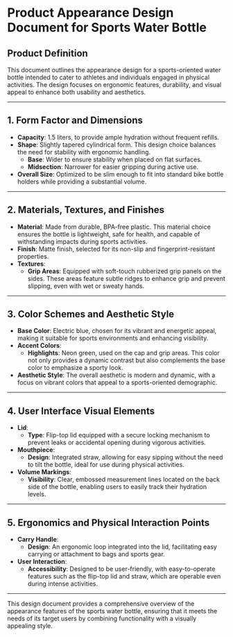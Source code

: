 # Product Appearance Design Document for Sports Water Bottle

## Product Definition
This document outlines the appearance design for a sports-oriented water bottle intended to cater to athletes and individuals engaged in physical activities. The design focuses on ergonomic features, durability, and visual appeal to enhance both usability and aesthetics.

---

## 1. Form Factor and Dimensions

- **Capacity**: 1.5 liters, to provide ample hydration without frequent refills.
- **Shape**: Slightly tapered cylindrical form. This design choice balances the need for stability with ergonomic handling.
  - **Base**: Wider to ensure stability when placed on flat surfaces.
  - **Midsection**: Narrower for easier gripping during active use.
- **Overall Size**: Optimized to be slim enough to fit into standard bike bottle holders while providing a substantial volume.

---

## 2. Materials, Textures, and Finishes

- **Material**: Made from durable, BPA-free plastic. This material choice ensures the bottle is lightweight, safe for health, and capable of withstanding impacts during sports activities.
- **Finish**: Matte finish, selected for its non-slip and fingerprint-resistant properties.
- **Textures**:
  - **Grip Areas**: Equipped with soft-touch rubberized grip panels on the sides. These areas feature subtle ridges to enhance grip and prevent slipping, even with wet or sweaty hands.

---

## 3. Color Schemes and Aesthetic Style

- **Base Color**: Electric blue, chosen for its vibrant and energetic appeal, making it suitable for sports environments and enhancing visibility.
- **Accent Colors**:
  - **Highlights**: Neon green, used on the cap and grip areas. This color not only provides a dynamic contrast but also complements the base color to emphasize a sporty look.
- **Aesthetic Style**: The overall aesthetic is modern and dynamic, with a focus on vibrant colors that appeal to a sports-oriented demographic.

---

## 4. User Interface Visual Elements

- **Lid**:
  - **Type**: Flip-top lid equipped with a secure locking mechanism to prevent leaks or accidental opening during vigorous activities.
- **Mouthpiece**:
  - **Design**: Integrated straw, allowing for easy sipping without the need to tilt the bottle, ideal for use during physical activities.
- **Volume Markings**:
  - **Visibility**: Clear, embossed measurement lines located on the back side of the bottle, enabling users to easily track their hydration levels.

---

## 5. Ergonomics and Physical Interaction Points

- **Carry Handle**:
  - **Design**: An ergonomic loop integrated into the lid, facilitating easy carrying or attachment to bags and sports gear.
- **User Interaction**:
  - **Accessibility**: Designed to be user-friendly, with easy-to-operate features such as the flip-top lid and straw, which are operable even during intense activities.

---

This design document provides a comprehensive overview of the appearance features of the sports water bottle, ensuring that it meets the needs of its target users by combining functionality with a visually appealing style.